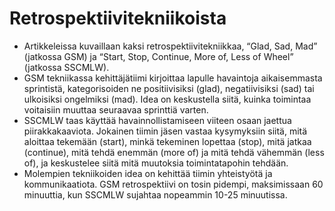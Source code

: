 # Retrospektiivitekniikoista

- Artikkeleissa kuvaillaan kaksi retrospektiivitekniikkaa, “Glad, Sad, Mad” (jatkossa GSM) ja “Start, Stop, Continue, More of, Less of Wheel” (jatkossa SSCMLW).
- GSM tekniikassa kehittäjätiimi kirjoittaa lapulle havaintoja aikaisemmasta sprintistä, kategorisoiden ne positiivisiksi (glad), negatiivisiksi (sad) tai ulkoisiksi ongelmiksi (mad). Idea on keskustella siitä, kuinka toimintaa voitaisiin muuttaa seuraavaa sprinttiä varten.
- SSCMLW taas käyttää havainnollistamiseen viiteen osaan jaettua piirakkakaaviota. Jokainen tiimin jäsen vastaa kysymyksiin siitä, mitä aloittaa tekemään (start), minkä tekeminen lopettaa (stop), mitä jatkaa (continue), mitä tehdä enemmän (more of) ja mitä tehdä vähemmän (less of), ja keskustelee siitä mitä muutoksia toimintatapohin tehdään.
- Molempien tekniikoiden idea on kehittää tiimin yhteistyötä ja kommunikaatiota. GSM retrospektiivi on tosin pidempi, maksimissaan 60 minuuttia, kun SSCMLW sujahtaa nopeammin 10-25 minuutissa.


